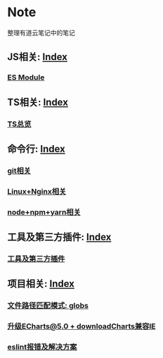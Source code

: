 # Note
整理有道云笔记中的笔记

## JS相关: [Index](./js相关/INDEX.md)
### [ES Module](./js相关/Module.md)
## TS相关: [Index](./ts相关/INDEX.md)
### [TS总览](./ts相关/INDEX.md)
## 命令行: [Index](./命令行)
### [git相关](./命令行/git相关.md)
### [Linux+Nginx相关](./命令行/Linux+Nginx相关.md)
### [node+npm+yarn相关](./命令行/node+npm+yarn相关.md)
## 工具及第三方插件: [Index](./插件及工具/INDEX.md)
### [工具及第三方插件](./插件及工具/INDEX.md)
## 项目相关: [Index](./项目相关)
### [文件路径匹配模式: globs](项目相关/文件路径匹配模式-globs.md)
### [升级ECharts@5.0 + downloadCharts兼容IE](项目相关/ECharts@5.0+downloadCharts.md)
### [eslint报错及解决方案](项目相关/eslint报错及解决方案.md)
